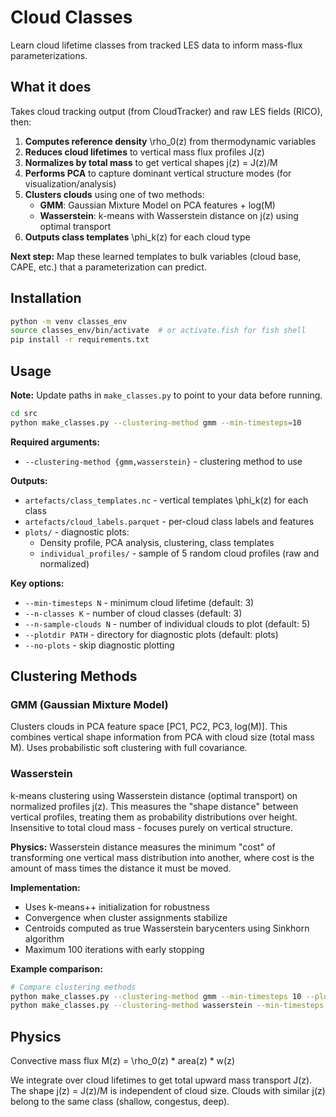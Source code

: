 # Cloud Classes

Learn cloud lifetime classes from tracked LES data to inform mass-flux parameterizations.

## What it does

Takes cloud tracking output (from CloudTracker) and raw LES fields (RICO), then:

1. **Computes reference density** \rho_0(z) from thermodynamic variables
2. **Reduces cloud lifetimes** to vertical mass flux profiles J(z)
3. **Normalizes by total mass** to get vertical shapes j(z) = J(z)/M
4. **Performs PCA** to capture dominant vertical structure modes (for visualization/analysis)
5. **Clusters clouds** using one of two methods:
   - **GMM**: Gaussian Mixture Model on PCA features + log(M)
   - **Wasserstein**: k-means with Wasserstein distance on j(z) using optimal transport
6. **Outputs class templates** \phi_k(z) for each cloud type

**Next step:** Map these learned templates to bulk variables (cloud base, CAPE, etc.) that a parameterization can predict.

## Installation

```bash
python -m venv classes_env
source classes_env/bin/activate  # or activate.fish for fish shell
pip install -r requirements.txt
```

## Usage

**Note:** Update paths in `make_classes.py` to point to your data before running.

```bash
cd src
python make_classes.py --clustering-method gmm --min-timesteps=10
```

**Required arguments:**
- `--clustering-method {gmm,wasserstein}` - clustering method to use

**Outputs:**
- `artefacts/class_templates.nc` - vertical templates \phi_k(z) for each class
- `artefacts/cloud_labels.parquet` - per-cloud class labels and features
- `plots/` - diagnostic plots:
  - Density profile, PCA analysis, clustering, class templates
  - `individual_profiles/` - sample of 5 random cloud profiles (raw and normalized)

**Key options:**
- `--min-timesteps N` - minimum cloud lifetime (default: 3)
- `--n-classes K` - number of cloud classes (default: 3)
- `--n-sample-clouds N` - number of individual clouds to plot (default: 5)
- `--plotdir PATH` - directory for diagnostic plots (default: plots)
- `--no-plots` - skip diagnostic plotting

## Clustering Methods

### GMM (Gaussian Mixture Model)
Clusters clouds in PCA feature space [PC1, PC2, PC3, log(M)]. This combines vertical shape information from PCA with cloud size (total mass M). Uses probabilistic soft clustering with full covariance.

### Wasserstein
k-means clustering using Wasserstein distance (optimal transport) on normalized profiles j(z). This measures the "shape distance" between vertical profiles, treating them as probability distributions over height. Insensitive to total cloud mass - focuses purely on vertical structure.

**Physics:** Wasserstein distance measures the minimum "cost" of transforming one vertical mass distribution into another, where cost is the amount of mass times the distance it must be moved.

**Implementation:**
- Uses k-means++ initialization for robustness
- Convergence when cluster assignments stabilize  
- Centroids computed as true Wasserstein barycenters using Sinkhorn algorithm
- Maximum 100 iterations with early stopping

**Example comparison:**
```bash
# Compare clustering methods
python make_classes.py --clustering-method gmm --min-timesteps 10 --plotdir ../plots/gmm
python make_classes.py --clustering-method wasserstein --min-timesteps 10 --plotdir ../plots/wasserstein
```

## Physics

Convective mass flux M(z) = \rho_0(z) * area(z) * w(z)

We integrate over cloud lifetimes to get total upward mass transport J(z). The shape j(z) = J(z)/M is independent of cloud size. Clouds with similar j(z) belong to the same class (shallow, congestus, deep).

